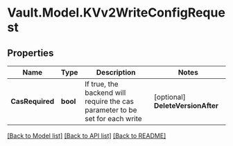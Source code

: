 # Vault.Model.KVv2WriteConfigRequest

## Properties

Name | Type | Description | Notes
------------ | ------------- | ------------- | -------------
**CasRequired** | **bool** | If true, the backend will require the cas parameter to be set for each write | [optional] **DeleteVersionAfter** | **int** | If set, the length of time before a version is deleted. A negative duration disables the use of delete_version_after on all keys. A zero duration clears the current setting. Accepts a Go duration format string. | [optional] **MaxVersions** | **int** | The number of versions to keep for each key. Defaults to 10 | [optional] 

[[Back to Model list]](../README.md#documentation-for-models) [[Back to API list]](../README.md#documentation-for-api-endpoints) [[Back to README]](../README.md)

